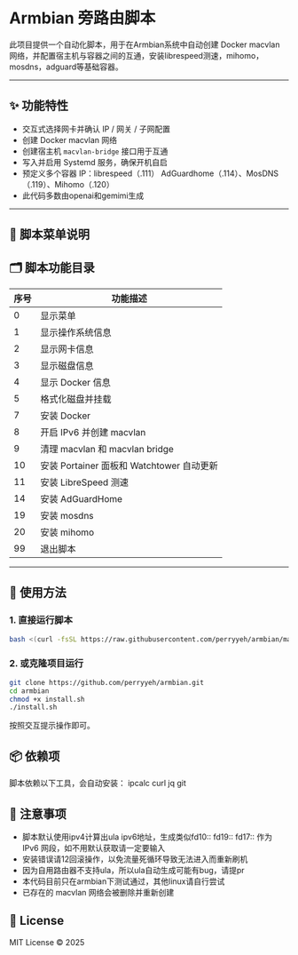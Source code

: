 # Armbian 旁路由脚本 

此项目提供一个自动化脚本，用于在Armbian系统中自动创建 Docker macvlan 网络，并配置宿主机与容器之间的互通，安装librespeed测速，mihomo，mosdns，adguard等基础容器。

---
## ✨ 功能特性
- 交互式选择网卡并确认 IP / 网关 / 子网配置
- 创建 Docker macvlan 网络
- 创建宿主机 `macvlan-bridge` 接口用于互通
- 写入并启用 Systemd 服务，确保开机自启
- 预定义多个容器 IP：librespeed（.111） AdGuardhome（.114）、MosDNS（.119）、Mihomo（.120）
- 此代码多数由openai和gemimi生成
---

## 🧱 脚本菜单说明

## 🗂️ 脚本功能目录

| 序号 | 功能描述 |
|---|---|
| 0 | 显示菜单 |
| 1 | 显示操作系统信息 |
| 2 | 显示网卡信息 |
| 3 | 显示磁盘信息 |
| 4 | 显示 Docker 信息 |
| 5 | 格式化磁盘并挂载 |
| 7 | 安装 Docker |
| 8 | 开启 IPv6 并创建 macvlan |
| 9 | 清理 macvlan 和 macvlan bridge |
| 10 | 安装 Portainer 面板和 Watchtower 自动更新 |
| 11 | 安装 LibreSpeed 测速 |
| 14 | 安装 AdGuardHome |
| 19 | 安装 mosdns |
| 20 | 安装 mihomo |
| 99 | 退出脚本 |


---

## 🚀 使用方法

### 1. 直接运行脚本

```bash
bash <(curl -fsSL https://raw.githubusercontent.com/perryyeh/armbian/main/install.sh)
```

### 2. 或克隆项目运行

```bash
git clone https://github.com/perryyeh/armbian.git
cd armbian
chmod +x install.sh
./install.sh
```

按照交互提示操作即可。

## 📦 依赖项
脚本依赖以下工具，会自动安装：
ipcalc 
curl 
jq 
git


## 📌 注意事项
- 脚本默认使用ipv4计算出ula ipv6地址，生成类似fd10:: fd19:: fd17:: 作为 IPv6 网段，如不用默认获取请一定要输入
- 安装错误请12回滚操作，以免流量死循环导致无法进入而重新刷机
- 因为自用路由器不支持ula，所以ula自动生成可能有bug，请提pr
- 本代码目前只在armbian下测试通过，其他linux请自行尝试
- 已存在的 macvlan 网络会被删除并重新创建

## 📜 License
MIT License © 2025